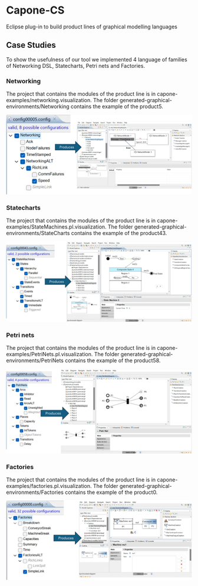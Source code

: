 # Capone-CS
Eclipse plug-in to build product lines of graphical modelling languages

## Case Studies

To show the usefulness of our tool we implemented 4 language of families of Networking DSL, Statecharts, Petri nets and Factories.

### Networking

The project that contains the modules of the product line is in capone-examples/networking.visualization. The folder generated-graphical-environments/Networking contains the example of the product5.

![Example of a Networking Configuration](https://github.com/antoniogarmendia/capone-graphical-pl/blob/main/images/networking-product5.png?raw=true)

### Statecharts

The project that contains the modules of the product line is in capone-examples/StateMachines.pl.visualization. The folder generated-graphical-environments/StateCharts contains the example of the product43.

![Example of a StateChart Configuration](https://github.com/antoniogarmendia/capone-graphical-pl/blob/main/images/statecharts-product43.png?raw=true)

### Petri nets

The project that contains the modules of the product line is in capone-examples/PetriNets.pl.visualization. The folder generated-graphical-environments/PetriNets contains the example of the product58.

![Example of a Petrinet Configuration](https://github.com/antoniogarmendia/capone-graphical-pl/blob/main/images/petrinets-product58.png?raw=true)

### Factories

The project that contains the modules of the product line is in capone-examples/factories.pl.visualization. The folder generated-graphical-environments/Factories contains the example of the product0.

![Example of a Factory Configuration](https://github.com/antoniogarmendia/capone-graphical-pl/blob/main/images/factories-product0.png?raw=true)

